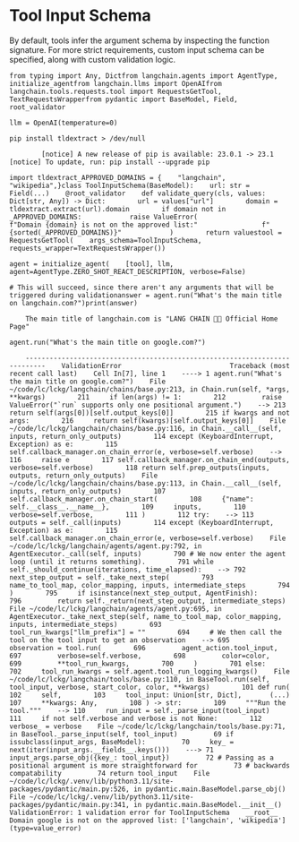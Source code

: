 Tool Input Schema
=================

By default, tools infer the argument schema by inspecting the function signature. For more strict requirements, custom input schema can be specified, along with custom validation logic.

    from typing import Any, Dictfrom langchain.agents import AgentType, initialize_agentfrom langchain.llms import OpenAIfrom langchain.tools.requests.tool import RequestsGetTool, TextRequestsWrapperfrom pydantic import BaseModel, Field, root_validator

    llm = OpenAI(temperature=0)

    pip install tldextract > /dev/null

            [notice] A new release of pip is available: 23.0.1 -> 23.1    [notice] To update, run: pip install --upgrade pip

    import tldextract_APPROVED_DOMAINS = {    "langchain",    "wikipedia",}class ToolInputSchema(BaseModel):    url: str = Field(...)    @root_validator    def validate_query(cls, values: Dict[str, Any]) -> Dict:        url = values["url"]        domain = tldextract.extract(url).domain        if domain not in _APPROVED_DOMAINS:            raise ValueError(                f"Domain {domain} is not on the approved list:"                f" {sorted(_APPROVED_DOMAINS)}"            )        return valuestool = RequestsGetTool(    args_schema=ToolInputSchema, requests_wrapper=TextRequestsWrapper())

    agent = initialize_agent(    [tool], llm, agent=AgentType.ZERO_SHOT_REACT_DESCRIPTION, verbose=False)

    # This will succeed, since there aren't any arguments that will be triggered during validationanswer = agent.run("What's the main title on langchain.com?")print(answer)

        The main title of langchain.com is "LANG CHAIN 🦜️🔗 Official Home Page"

    agent.run("What's the main title on google.com?")

        ---------------------------------------------------------------------------    ValidationError                           Traceback (most recent call last)    Cell In[7], line 1    ----> 1 agent.run("What's the main title on google.com?")    File ~/code/lc/lckg/langchain/chains/base.py:213, in Chain.run(self, *args, **kwargs)        211     if len(args) != 1:        212         raise ValueError("`run` supports only one positional argument.")    --> 213     return self(args[0])[self.output_keys[0]]        215 if kwargs and not args:        216     return self(kwargs)[self.output_keys[0]]    File ~/code/lc/lckg/langchain/chains/base.py:116, in Chain.__call__(self, inputs, return_only_outputs)        114 except (KeyboardInterrupt, Exception) as e:        115     self.callback_manager.on_chain_error(e, verbose=self.verbose)    --> 116     raise e        117 self.callback_manager.on_chain_end(outputs, verbose=self.verbose)        118 return self.prep_outputs(inputs, outputs, return_only_outputs)    File ~/code/lc/lckg/langchain/chains/base.py:113, in Chain.__call__(self, inputs, return_only_outputs)        107 self.callback_manager.on_chain_start(        108     {"name": self.__class__.__name__},        109     inputs,        110     verbose=self.verbose,        111 )        112 try:    --> 113     outputs = self._call(inputs)        114 except (KeyboardInterrupt, Exception) as e:        115     self.callback_manager.on_chain_error(e, verbose=self.verbose)    File ~/code/lc/lckg/langchain/agents/agent.py:792, in AgentExecutor._call(self, inputs)        790 # We now enter the agent loop (until it returns something).        791 while self._should_continue(iterations, time_elapsed):    --> 792     next_step_output = self._take_next_step(        793         name_to_tool_map, color_mapping, inputs, intermediate_steps        794     )        795     if isinstance(next_step_output, AgentFinish):        796         return self._return(next_step_output, intermediate_steps)    File ~/code/lc/lckg/langchain/agents/agent.py:695, in AgentExecutor._take_next_step(self, name_to_tool_map, color_mapping, inputs, intermediate_steps)        693         tool_run_kwargs["llm_prefix"] = ""        694     # We then call the tool on the tool input to get an observation    --> 695     observation = tool.run(        696         agent_action.tool_input,        697         verbose=self.verbose,        698         color=color,        699         **tool_run_kwargs,        700     )        701 else:        702     tool_run_kwargs = self.agent.tool_run_logging_kwargs()    File ~/code/lc/lckg/langchain/tools/base.py:110, in BaseTool.run(self, tool_input, verbose, start_color, color, **kwargs)        101 def run(        102     self,        103     tool_input: Union[str, Dict],       (...)        107     **kwargs: Any,        108 ) -> str:        109     """Run the tool."""    --> 110     run_input = self._parse_input(tool_input)        111     if not self.verbose and verbose is not None:        112         verbose_ = verbose    File ~/code/lc/lckg/langchain/tools/base.py:71, in BaseTool._parse_input(self, tool_input)         69 if issubclass(input_args, BaseModel):         70     key_ = next(iter(input_args.__fields__.keys()))    ---> 71     input_args.parse_obj({key_: tool_input})         72 # Passing as a positional argument is more straightforward for         73 # backwards compatability         74 return tool_input    File ~/code/lc/lckg/.venv/lib/python3.11/site-packages/pydantic/main.py:526, in pydantic.main.BaseModel.parse_obj()    File ~/code/lc/lckg/.venv/lib/python3.11/site-packages/pydantic/main.py:341, in pydantic.main.BaseModel.__init__()    ValidationError: 1 validation error for ToolInputSchema    __root__      Domain google is not on the approved list: ['langchain', 'wikipedia'] (type=value_error)